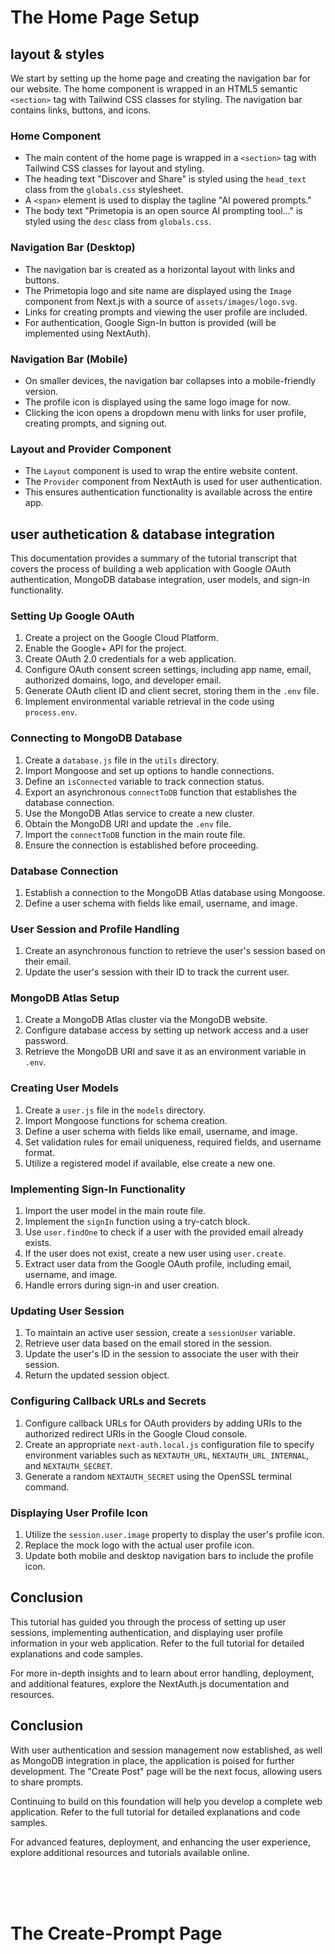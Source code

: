 

# The Home Page Setup

## layout & styles

We start by setting up the home page and creating the navigation bar for our website. The home component is wrapped in an HTML5 semantic `<section>` tag with Tailwind CSS classes for styling. The navigation bar contains links, buttons, and icons.

### Home Component

- The main content of the home page is wrapped in a `<section>` tag with Tailwind CSS classes for layout and styling.
- The heading text "Discover and Share" is styled using the `head_text` class from the `globals.css` stylesheet.
- A `<span>` element is used to display the tagline "AI powered prompts."
- The body text "Primetopia is an open source AI prompting tool..." is styled using the `desc` class from `globals.css`.

### Navigation Bar (Desktop)

- The navigation bar is created as a horizontal layout with links and buttons.
- The Primetopia logo and site name are displayed using the `Image` component from Next.js with a source of `assets/images/logo.svg`.
- Links for creating prompts and viewing the user profile are included.
- For authentication, Google Sign-In button is provided (will be implemented using NextAuth).

### Navigation Bar (Mobile)

- On smaller devices, the navigation bar collapses into a mobile-friendly version.
- The profile icon is displayed using the same logo image for now.
- Clicking the icon opens a dropdown menu with links for user profile, creating prompts, and signing out.

### Layout and Provider Component

- The `Layout` component is used to wrap the entire website content.
- The `Provider` component from NextAuth is used for user authentication.
- This ensures authentication functionality is available across the entire app.




## user authetication & database integration
This documentation provides a summary of the tutorial transcript that covers the process of building a web application with Google OAuth authentication, MongoDB database integration, user models, and sign-in functionality.

### Setting Up Google OAuth
1. Create a project on the Google Cloud Platform.
2. Enable the Google+ API for the project.
3. Create OAuth 2.0 credentials for a web application.
4. Configure OAuth consent screen settings, including app name, email, authorized domains, logo, and developer email.
5. Generate OAuth client ID and client secret, storing them in the `.env` file.
6. Implement environmental variable retrieval in the code using `process.env`.

### Connecting to MongoDB Database
1. Create a `database.js` file in the `utils` directory.
2. Import Mongoose and set up options to handle connections.
3. Define an `isConnected` variable to track connection status.
4. Export an asynchronous `connectToDB` function that establishes the database connection.
5. Use the MongoDB Atlas service to create a new cluster.
6. Obtain the MongoDB URI and update the `.env` file.
7. Import the `connectToDB` function in the main route file.
8. Ensure the connection is established before proceeding.

### Database Connection
1. Establish a connection to the MongoDB Atlas database using Mongoose.
2. Define a user schema with fields like email, username, and image.

### User Session and Profile Handling
1. Create an asynchronous function to retrieve the user's session based on their email.
2. Update the user's session with their ID to track the current user.

### MongoDB Atlas Setup
1. Create a MongoDB Atlas cluster via the MongoDB website.
2. Configure database access by setting up network access and a user password.
3. Retrieve the MongoDB URI and save it as an environment variable in `.env`.

### Creating User Models
1. Create a `user.js` file in the `models` directory.
2. Import Mongoose functions for schema creation.
3. Define a user schema with fields like email, username, and image.
4. Set validation rules for email uniqueness, required fields, and username format.
5. Utilize a registered model if available, else create a new one.

### Implementing Sign-In Functionality
1. Import the user model in the main route file.
2. Implement the `signIn` function using a try-catch block.
3. Use `user.findOne` to check if a user with the provided email already exists.
4. If the user does not exist, create a new user using `user.create`.
5. Extract user data from the Google OAuth profile, including email, username, and image.
6. Handle errors during sign-in and user creation.

### Updating User Session
1. To maintain an active user session, create a `sessionUser` variable.
2. Retrieve user data based on the email stored in the session.
3. Update the user's ID in the session to associate the user with their session.
4. Return the updated session object.

### Configuring Callback URLs and Secrets
1. Configure callback URLs for OAuth providers by adding URIs to the authorized redirect URIs in the Google Cloud console.
2. Create an appropriate `next-auth.local.js` configuration file to specify environment variables such as `NEXTAUTH_URL`, `NEXTAUTH_URL_INTERNAL`, and `NEXTAUTH_SECRET`.
3. Generate a random `NEXTAUTH_SECRET` using the OpenSSL terminal command.

### Displaying User Profile Icon
1. Utilize the `session.user.image` property to display the user's profile icon.
2. Replace the mock logo with the actual user profile icon.
3. Update both mobile and desktop navigation bars to include the profile icon.


## Conclusion
This tutorial has guided you through the process of setting up user sessions, implementing authentication, and displaying user profile information in your web application. Refer to the full tutorial for detailed explanations and code samples.

For more in-depth insights and to learn about error handling, deployment, and additional features, explore the NextAuth.js documentation and resources.


## Conclusion
With user authentication and session management now established, as well as MongoDB integration in place, the application is poised for further development. The "Create Post" page will be the next focus, allowing users to share prompts.

Continuing to build on this foundation will help you develop a complete web application. Refer to the full tutorial for detailed explanations and code samples.

For advanced features, deployment, and enhancing the user experience, explore additional resources and tutorials available online.



<br><br><br>




# The Create-Prompt Page
